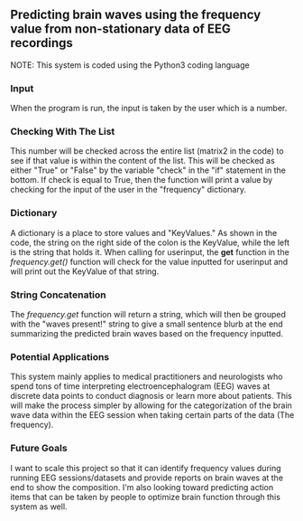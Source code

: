 ## Predicting brain waves using the frequency value from non-stationary data of EEG recordings

NOTE: This system is coded using the Python3 coding language

### Input
When the program is run, the input is taken by the user which is a number.

### Checking With The List
This number will be checked across the entire list (matrix2 in the code) to see if that value is within the content of the list. This will be checked as either "True" or "False" by the variable "check" in the "if" statement in the bottom. If check is equal to True, then the function will print a value by checking for the input of the user in the "frequency" dictionary.

### Dictionary
A dictionary is a place to store values and "KeyValues." As shown in the code, the string on the right side of the colon is the KeyValue, while the left is the string that holds it. When calling for userinput, the **get** function in the _frequency.get()_ function will check for the value inputted for userinput and will print out the KeyValue of that string.

### String Concatenation
The _frequency.get_ function will return a string, which will then be grouped with the "waves present!" string to give a small sentence blurb at the end summarizing the predicted brain waves based on the frequency inputted.

### Potential Applications
This system mainly applies to medical practitioners and neurologists who spend tons of time interpreting electroencephalogram (EEG) waves at discrete data points to conduct diagnosis or learn more about patients. This will make the process simpler by allowing for the categorization of the brain wave data within the EEG session when taking certain parts of the data (The frequency).

### Future Goals
I want to scale this project so that it can identify frequency values during running EEG sessions/datasets and provide reports on brain waves at the end to show the composition. I'm also looking toward predicting action items that can be taken by people to optimize brain function through this system as well.
